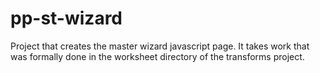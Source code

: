 # pp-st-wizard
Project that creates the master wizard javascript page. It takes work that was formally done in the worksheet directory of the transforms project.
